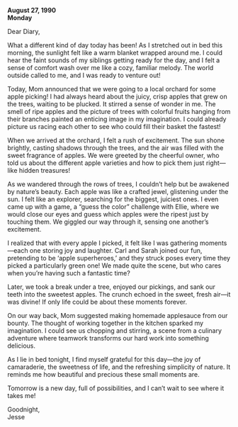 
**August 27, 1990**  
**Monday**

Dear Diary,

What a different kind of day today has been! As I stretched out in bed this morning, the sunlight felt like a warm blanket wrapped around me. I could hear the faint sounds of my siblings getting ready for the day, and I felt a sense of comfort wash over me like a cozy, familiar melody. The world outside called to me, and I was ready to venture out!

Today, Mom announced that we were going to a local orchard for some apple picking! I had always heard about the juicy, crisp apples that grew on the trees, waiting to be plucked. It stirred a sense of wonder in me. The smell of ripe apples and the picture of trees with colorful fruits hanging from their branches painted an enticing image in my imagination. I could already picture us racing each other to see who could fill their basket the fastest!

When we arrived at the orchard, I felt a rush of excitement. The sun shone brightly, casting shadows through the trees, and the air was filled with the sweet fragrance of apples. We were greeted by the cheerful owner, who told us about the different apple varieties and how to pick them just right—like hidden treasures!

As we wandered through the rows of trees, I couldn’t help but be awakened by nature’s beauty. Each apple was like a crafted jewel, glistening under the sun. I felt like an explorer, searching for the biggest, juiciest ones. I even came up with a game, a “guess the color” challenge with Ellie, where we would close our eyes and guess which apples were the ripest just by touching them. We giggled our way through it, sensing one another’s excitement.

I realized that with every apple I picked, it felt like I was gathering moments—each one storing joy and laughter. Carl and Sarah joined our fun, pretending to be ‘apple superheroes,’ and they struck poses every time they picked a particularly green one! We made quite the scene, but who cares when you’re having such a fantastic time?

Later, we took a break under a tree, enjoyed our pickings, and sank our teeth into the sweetest apples. The crunch echoed in the sweet, fresh air—it was divine! If only life could be about these moments forever.

On our way back, Mom suggested making homemade applesauce from our bounty. The thought of working together in the kitchen sparked my imagination. I could see us chopping and stirring, a scene from a culinary adventure where teamwork transforms our hard work into something delicious.

As I lie in bed tonight, I find myself grateful for this day—the joy of camaraderie, the sweetness of life, and the refreshing simplicity of nature. It reminds me how beautiful and precious these small moments are. 

Tomorrow is a new day, full of possibilities, and I can’t wait to see where it takes me!

Goodnight,  
Jesse

